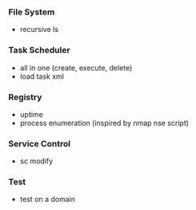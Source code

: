 ### File System
- recursive ls

### Task Scheduler
- all in one (create, execute, delete)
- load task xml

### Registry
- uptime
- process enumeration (inspired by nmap nse script)

### Service Control
- sc modify

### Test
- test on a domain